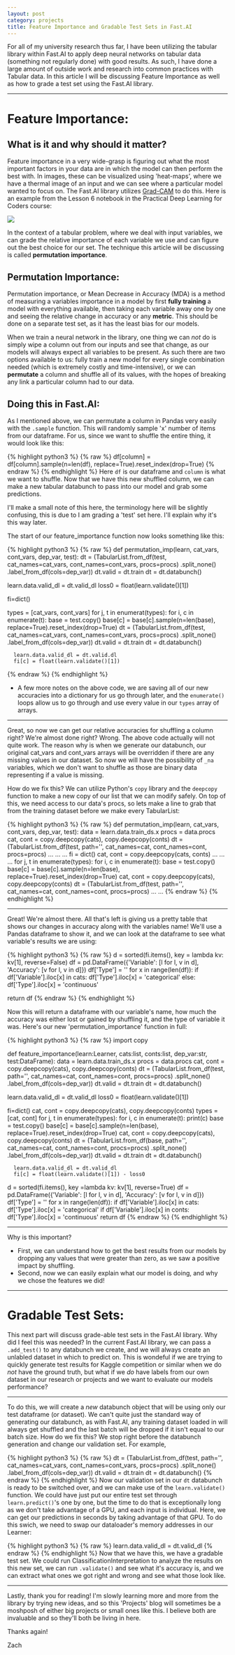 ```yaml
---
layout: post
category: projects
title: Feature Importance and Gradable Test Sets in Fast.AI
---
```


For all of my university research thus far, I have been utilizing the tabular library within Fast.AI to apply deep neural networks on tabular data (something not regularly done) with good results. As such, I have done a large amount of outside work and research into common practices with Tabular data. In this article I will be discussing Feature Importance as well as how to grade a test set using the Fast.AI library.

---
# Feature Importance:
## What is it and why should it matter?

Feature importance in a very wide-grasp is figuring out what the most important factors in your data are in which the model can then perform the best with. In images, these can be visualized using 'heat-maps', where we have a thermal image of an input and we can see where a particular model wanted to focus on. The Fast.AI library utilizes [Grad-CAM](https://arxiv.org/abs/1610.02391) to do this. Here is an example from the Lesson 6 notebook in the Practical Deep Learning for Coders course:

![](https://i.imgur.com/d6nhN53.png)

In the context of a tabular problem, where we deal with input variables, we can grade the relative importance of each variable we use and can figure out the best choice for our set. The technique this article will be discussing is called **permutation importance**.

## Permutation Importance:

Permutation importance, or Mean Decrease in Accuracy (MDA) is a method of measuring a variables importance in a model by first **fully training** a model with everything available, then taking each variable away one by one and seeing the relative change in accuracy or any **metric**. This should be done on a separate test set, as it has the least bias for our models.

When we train a neural network in the library, one thing we can *not* do is simply wipe a column out from our inputs and see that change, as our models will always expect all variables to be present. As such there are two options available to us: fully train a new model for every single combination needed (which is extremely costly and time-intensive), or we can **permutate** a column and shuffle all of its values, with the hopes of breaking any link a particular column had to our data. 

## Doing this in Fast.AI:

As I mentioned above, we can permutate a column in Pandas very easily with the `.sample` function. This will randomly sample 'x' number of items from our dataframe. For us, since we want to shuffle the entire thing, it would look like this:

{% highlight python3 %}
{% raw %}
df[column] = df[column].sample(n=len(df), replace=True).reset_index(drop=True)
{% endraw %}
{% endhighlight %}
Here `df` is our dataframe and `column` is what we want to shuffle. Now that we have this new shuffled column, we can make a new tabular databunch to pass into our model and grab some predictions. 

I'll make a small note of this here, the terminology here will be slightly confusing, this is due to I am grading a 'test' set here. I'll explain why it's this way later.

The start of our feature_importance function now looks something like this:

{% highlight python3 %}
{% raw %}
def permutation_imp(learn, cat_vars, cont_vars, dep_var, test):
  dt = (TabularList.from_df(test, cat_names=cat_vars, cont_names=cont_vars,
  	    procs=procs)
       .split_none()
       .label_from_df(cols=dep_var))
  dt.valid = dt.train
  dt = dt.databunch()

  learn.data.valid_dl = dt.valid_dl
  loss0 = float(learn.validate()[1])

  fi=dict()

  types = [cat_vars, cont_vars]
  for j, t in enumerat(types):
    for i, c in enumerate(t):
      base = test.copy()
      base[c] = base[c].sample(n=len(base), replace=True).reset_index(drop=True)
      dt = (TabularList.from_df(test, cat_names=cat_vars, cont_names=cont_vars,
  	    procs=procs)
       .split_none()
       .label_from_df(cols=dep_var))
  	  dt.valid = dt.train
  	  dt = dt.databunch()

  	  learn.data.valid_dl = dt.valid.dl
  	  fi[c] = float(learn.validate()[1])
{% endraw %}
{% endhighlight %}

* A few more notes on the above code, we are saving all of our new accuracies into a dictionary for us go through later, and the `enumerate()` loops allow us to go through and use every value in our `types` array of arrays. 

---

Great, so now we can get our relative accuracies for shuffling a column right? We're almost done right? Wrong. The above code actually will not quite work. The reason why is when we generate our databunch, our original cat_vars and cont_vars arrays will be overridden if there are any missing values in our dataset. So now we will have the possibility of `_na` variables, which we don't want to shuffle as those are binary data representing if a value is missing. 

How do we fix this? We can utilize Python's `copy` library and the `deepcopy` function to make a new copy of our list that we can modify safely. On top of this, we need access to our data's procs, so lets make a line to grab that from the training dataset before we make every TabularList:

{% highlight python3 %}
{% raw %}
def permutation_imp(learn, cat_vars, cont_vars, dep_var, test):
  data = learn.data.train_ds.x
  procs = data.procs
  cat, cont = copy.deepcopy(cats), copy.deepcopy(conts)
  dt = (TabularList.from_df(test, path='', cat_names=cat, cont_names=cont, procs=procs)
  ...
  ...
  ...
  fi = dict()
  cat, cont = copy.deepcopy(cats, conts)
  ...
  ...
  ...
  for j, t in enumerate(types):
    for i, c in enumerate(t):
      base = test.copy()
      base[c] = base[c].sample(n=len(base), replace=True).reset_index(drop=True)
      cat, cont = copy.deepcopy(cats), copy.deepcopy(conts)
      dt = (TabularList.from_df(test, path='', cat_names=cat, cont_names=cont, procs=procs)
      ...
      ...
{% endraw %}
{% endhighlight %}

---

Great! We're almost there. All that's left is giving us a pretty table that shows our changes in accuracy along with the variables name! We'll use a Pandas dataframe to show it, and we can look at the dataframe to see what variable's results we are using:

{% highlight python3 %}
{% raw %}
d = sorted(fi.items(), key = lambda kv: kv[1], reverse=False)
df = pd.DataFrame({'Variable': [l for l, v in d], 'Accuracy': [v for l, v in d]})
df['Type'] = ''
for x in range(len(df)):
  if df['Variable'].iloc[x] in cats:
    df['Type'].iloc[x] = 'categorical'
  else:
    df['Type'].iloc[x] = 'continuous'

return df
{% endraw %}
{% endhighlight %}

Now this will return a dataframe with our variable's name, how much the accuracy was either lost or gained by shuffling it, and the type of variable it was. Here's our new 'permutation_importance' function in full:

{% highlight python3 %}
{% raw %}
import copy

def feature_importance(learn:Learner, cats:list, conts:list, dep_var:str, test:DataFrame):
  data = learn.data.train_ds.x
  procs = data.procs
  cat, cont = copy.deepcopy(cats), copy.deepcopy(conts)
  dt = (TabularList.from_df(test, path='', cat_names=cat, cont_names=cont, 
                            procs=procs)
                           .split_none()
                           .label_from_df(cols=dep_var))
  dt.valid = dt.train
  dt = dt.databunch()
    
  learn.data.valid_dl = dt.valid_dl
  loss0 = float(learn.validate()[1])
  
  fi=dict()
  cat, cont = copy.deepcopy(cats), copy.deepcopy(conts)
  types = [cat, cont]
  for j, t in enumerate(types):
    for i, c in enumerate(t):
      print(c)
      base = test.copy()
      base[c] = base[c].sample(n=len(base), replace=True).reset_index(drop=True)
      cat, cont = copy.deepcopy(cats), copy.deepcopy(conts)
      dt = (TabularList.from_df(base, path='', cat_names=cat, cont_names=cont, 
                            procs=procs)
                           .split_none()
                           .label_from_df(cols=dep_var))
      dt.valid = dt.train
      dt = dt.databunch()
      
      learn.data.valid_dl = dt.valid_dl
      fi[c] = float(learn.validate()[1]) - loss0
      
  d = sorted(fi.items(), key =lambda kv: kv[1], reverse=True)
  df = pd.DataFrame({'Variable': [l for l, v in d], 'Accuracy': [v for l, v in d]})
  df['Type'] = ''
  for x in range(len(df)):
    if df['Variable'].iloc[x] in cats:
      df['Type'].iloc[x] = 'categorical'
    if df['Variable'].iloc[x] in conts:
      df['Type'].iloc[x] = 'continuous'
  return df 
{% endraw %}
{% endhighlight %}

---

Why is this important?
* First, we can understand how to get the best results from our models by dropping any values that were greater than zero, as we saw a positive impact by shuffling. 
* Second, now we can easily explain what our model is doing, and why we chose the features we did!

---

# Gradable Test Sets:

This next part will discuss grade-able test sets in the Fast.AI library. Why did I feel this was needed? In the current Fast.AI library, we can pass a `.add_test()` to any databunch we create, and we will always create an unlabled dataset in which to predict on. This is wondeful if we are trying to quickly generate test results for Kaggle competition or similar when we do *not* have the ground truth, but what if we *do* have labels from our own dataset in our research or projects and we want to evaluate our models performance?

---

To do this, we will create a *new* databunch object that will be using only our test dataframe (or dataset). We can't quite just the standard way of generating our databunch, as with Fast.AI, any training dataset loaded in will always get shuffled and the last batch will be dropped if it isn't equal to our batch size. How do we fix this? We stop right before the databunch generation and change our validation set. For example, 

{% highlight python3 %}
{% raw %}
dt = (TabularList.from_df(test, path='', cat_names=cat_vars, cont_names=cont_vars,
                          procs=procs)
                          .split_none()
                          .label_from_df(cols=dep_var))
dt.valid = dt.train
dt = dt.databunch()
{% endraw %}
{% endhighlight %}
Now our validation set in our `dt` databunch is ready to be switched over, and we can make use of the `learn.validate()` function. We could have just put our entire test set through `learn.predict()`'s one by one, but the time to do that is exceptionally long as we don't take advantage of a GPU, and each input is individual. Here, we can get our predictions in seconds by taking advantage of that GPU. To do this swich, we need to swap our dataloader's memory addresses in our Learner:

{% highlight python3 %}
{% raw %}
learn.data.valid_dl = dt.valid_dl
{% endraw %}
{% endhighlight %}
Now that we have this, we have a gradable test set. We could run ClassificationInterpretation to analyze the results on this new set, we can run `.validate()` and see what it's accuracy is, and we can extract what ones we got right and wrong and see what those look like. 

---

Lastly, thank you for reading! I'm slowly learning more and more from the library by trying new ideas, and so this 'Projects' blog will sometimes be a moshposh of either big projects or small ones like this. I believe both are invaluable and so they'll both be living in here.

Thanks again!

Zach